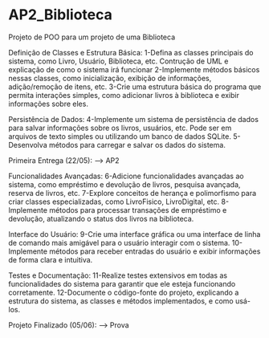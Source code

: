 # AP2_Biblioteca
Projeto de POO para um projeto de uma Biblioteca

Definição de Classes e Estrutura Básica:
1-Defina as classes principais do sistema, como Livro, Usuário, Biblioteca, etc. Contrução de UML e explicação de como o sistema irá funcionar
2-Implemente métodos básicos nessas classes, como inicialização, exibição de informações, adição/remoção de itens, etc.
3-Crie uma estrutura básica do programa que permita interações simples, como adicionar livros à biblioteca e exibir informações sobre eles.

Persistência de Dados:
4-Implemente um sistema de persistência de dados para salvar informações sobre os livros, usuários, etc. Pode ser em arquivos de texto simples ou utilizando um banco de dados SQLite.
5-Desenvolva métodos para carregar e salvar os dados do sistema.

Primeira Entrega (22/05): --> AP2



Funcionalidades Avançadas:
6-Adicione funcionalidades avançadas ao sistema, como empréstimo e devolução de livros, pesquisa avançada, reserva de livros, etc.
7-Explore conceitos de herança e polimorfismo para criar classes especializadas, como LivroFisico, LivroDigital, etc.
8-Implemente métodos para processar transações de empréstimo e devolução, atualizando o status dos livros na biblioteca.

Interface do Usuário:
9-Crie uma interface gráfica ou uma interface de linha de comando mais amigável para o usuário interagir com o sistema.
10-Implemente métodos para receber entradas do usuário e exibir informações de forma clara e intuitiva.

Testes e Documentação:
11-Realize testes extensivos em todas as funcionalidades do sistema para garantir que ele esteja funcionando corretamente.
12-Documente o código-fonte do projeto, explicando a estrutura do sistema, as classes e métodos implementados, e como usá-los.

Projeto Finalizado (05/06): --> Prova
